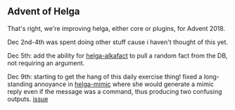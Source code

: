 Advent of Helga
---------------

That's right, we're improving helga, either core or plugins, for Advent 2018.

Dec 2nd-4th was spent doing other stuff cause i haven't thought of this yet.

Dec 5th: add the ability for
    [helga-alkafact](https://github.com/bigjust/helga-alkafact) to
    pull a random fact from the DB, not requiring an argument.

Dec 9th: starting to get the hang of this daily exercise thing! fixed
    a long-standing annoyance in
    [helga-mimic](https://github.com/bigjust/helga-mimic) where she would
    generate a mimic reply even if the message was a command, thus producing two
    confusing outputs. [issue](https://github.com/bigjust/helga-mimic/issues/3)
